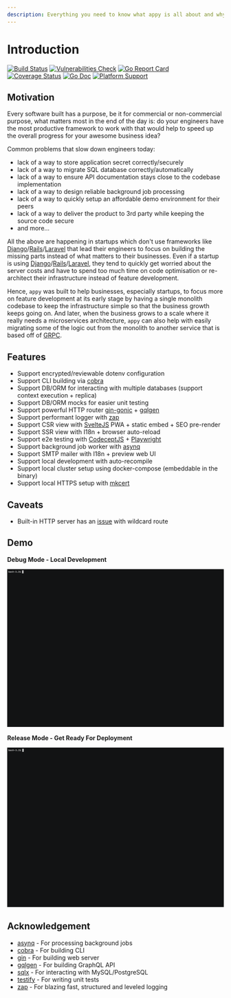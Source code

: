```yaml
---
description: Everything you need to know what appy is all about and why it was built.
---
```


# Introduction

[![Build Status](https://github.com/appist/appy/workflows/Unit%20Test/badge.svg)](https://github.com/appist/appy/actions?workflow=Unit+Test) [![Vulnerabilities Check](https://github.com/appist/appy/workflows/Vulnerabilities%20Check/badge.svg)](https://github.com/appist/appy/actions?workflow=Vulnerabilities+Check) [![Go Report Card](https://goreportcard.com/badge/github.com/appist/appy)](https://goreportcard.com/report/github.com/appist/appy) [![Coverage Status](https://img.shields.io/codecov/c/gh/appist/appy.svg?logo=codecov)](https://codecov.io/gh/appist/appy) [![Go Doc](https://img.shields.io/badge/godoc-reference-5272B4.svg)](https://pkg.go.dev/github.com/appist/appy?tab=doc) [![Platform Support](https://img.shields.io/badge/platform-macos%20%7C%20linux%20%7C%20windows-blue)](https://github.com/appist/appy)

## Motivation

Every software built has a purpose, be it for commercial or non-commercial purpose, what matters most in the end of the day is: do your engineers have the most productive framework to work with that would help to speed up the overall progress for your awesome business idea?

Common problems that slow down engineers today:

* lack of a way to store application secret correctly/securely
* lack of a way to migrate SQL database correctly/automatically
* lack of a way to ensure API documentation stays close to the codebase implementation
* lack of a way to design reliable background job processing
* lack of a way to quickly setup an affordable demo environment for their peers
* lack of a way to deliver the product to 3rd party while keeping the source code secure
* and more...

All the above are happening in startups which don't use frameworks like [Django](https://www.djangoproject.com/)/[Rails](https://rubyonrails.org/)/[Laravel](https://laravel.com/) that lead their engineers to focus on building the missing parts instead of what matters to their businesses. Even if a startup is using [Django](https://www.djangoproject.com/)/[Rails](https://rubyonrails.org/)/[Laravel](https://laravel.com/), they tend to quickly get worried about the server costs and have to spend too much time on code optimisation or re-architect their infrastructure instead of feature development.

Hence, `appy` was built to help businesses, especially startups, to focus more on feature development at its early stage by having a single monolith codebase to keep the infrastructure simple so that the business growth keeps going on. And later, when the business grows to a scale where it really needs a microservices architecture, `appy` can also help with easily migrating some of the logic out from the monolith to another service that is based off of [GRPC](https://grpc.io/).

## Features

* Support encrypted/reviewable dotenv configuration
* Support CLI building via [cobra](https://github.com/spf13/cobra)
* Support DB/ORM for interacting with multiple databases \(support context execution + replica\)
* Support DB/ORM mocks for easier unit testing
* Support powerful HTTP router [gin-gonic](https://github.com/gin-gonic/gin) + [gqlgen](https://gqlgen.com/)
* Support performant logger with [zap](https://github.com/uber-go/zap)
* Support CSR view with [SvelteJS](https://svelte.dev/) PWA + static embed + SEO pre-render
* Support SSR view with I18n + browser auto-reload
* Support e2e testing with [CodeceptJS](https://codecept.io/) + [Playwright](https://github.com/microsoft/playwright)
* Support background job worker with [asynq](https://github.com/hibiken/asynq)
* Support SMTP mailer with I18n + preview web UI
* Support local development with auto-recompile
* Support local cluster setup using docker-compose \(embeddable in the binary\)
* Support local HTTPS setup with [mkcert](https://github.com/FiloSottile/mkcert)

## Caveats

* Built-in HTTP server has an [issue](https://github.com/gin-gonic/gin/issues/2016) with wildcard route

## Demo

**Debug Mode - Local Development**

![](.gitbook/assets/debug%20%281%29.gif)

**Release Mode - Get Ready For Deployment**

![](.gitbook/assets/release%20%281%29.gif)

## Acknowledgement

* [asynq](https://github.com/hibiken/asynq) - For processing background jobs
* [cobra](https://github.com/spf13/cobra) - For building CLI
* [gin](https://github.com/gin-gonic/gin) - For building web server
* [gqlgen](https://gqlgen.com/) - For building GraphQL API
* [sqlx](https://github.com/jmoiron/sqlx) - For interacting with MySQL/PostgreSQL
* [testify](https://github.com/stretchr/testify) - For writing unit tests
* [zap](https://github.com/uber-go/zap) - For blazing fast, structured and leveled logging

